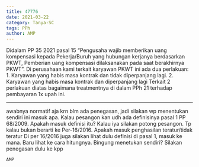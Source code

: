 ```yaml
---
title: 47776
date: 2021-03-22
category: Tanya-SC
tags: PPh
author: AMP
---
```


Didalam PP 35 2021 pasal 15 “Pengusaha wajib memberikan uang kompensasi kepada Pekerja/Buruh yang hubungan kerjanya berdasarkan PKWT, Pemberian uang kompensasi dilaksanakan pada saat berakhirnya PKWT”. Di perusahaan kami terkait karyawan PKWT ini ada dua perlakuan: 1. Karyawan yang habis masa kontrak dan tidak diperpanjang lagi. 2. Karyawan yang habis masa kontrak dan diperpanjang lagi Terkait 2 perlakuan diatas bagaimana treatmentnya di dalam PPh 21 terhadap pembayaran 1x upah ini.

---

awabnya normatif aja krn blm ada penegasan, jadi silakan wp menentukan sendiri ini masuk apa. Kalau pesangon kan udh ada definisinya pasal 1 PP 68/2009. Apakah masuk definisi itu? Kalau iya silakan potong pesangon. Tp kalau bukan berarti ke Per-16/2016. Apakah masuk penghasilan teratur/tidak teratur Di per 16/2016 juga silakan lihat dulu definisi di pasal 1, masuk ke mana. Baru lihat ke cara hitungnya. Bingung menetukan sendiri? Silakan penegasan dulu ke kpp

`AMP`

